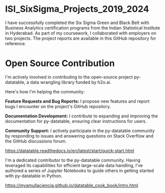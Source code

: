 # ISI_SixSigma_Projects_2019_2024
I have successfully completed the Six Sigma Green and Black Belt with Business Analytics certification programs from the Indian Statistical Institute in Hyderabad. As part of my coursework, I collaborated with employers on two projects. The project reports are available in this GitHub repository for reference.


# Open Source Contribution

I'm actively involved in contributing to the open-source project py-datatable, a data wrangling library funded by h2o.ai. 

Here's how I'm helping the community:

  **Feature Requests and Bug Reports:** I propose new features and report bugs I encounter on the project's GitHub repository.

  **Documentation Development:** I contribute to expanding and improving the documentation for py-datatable, ensuring clear instructions for users.

  **Community Support:** I actively participate in the py-datatable community by responding to issues and answering questions on Stack Overflow and the GitHub discussions forum.

https://datatable.readthedocs.io/en/latest/start/quick-start.html

I'm a dedicated contributor to the py-datatable community. Having leveraged its capabilities for efficient large-scale data handling, I've authored a series of Jupyter Notebooks to guide others in getting started with py-datatable in Python.

https://myamullaciencia.github.io/datatable_cook_book/intro.html 
